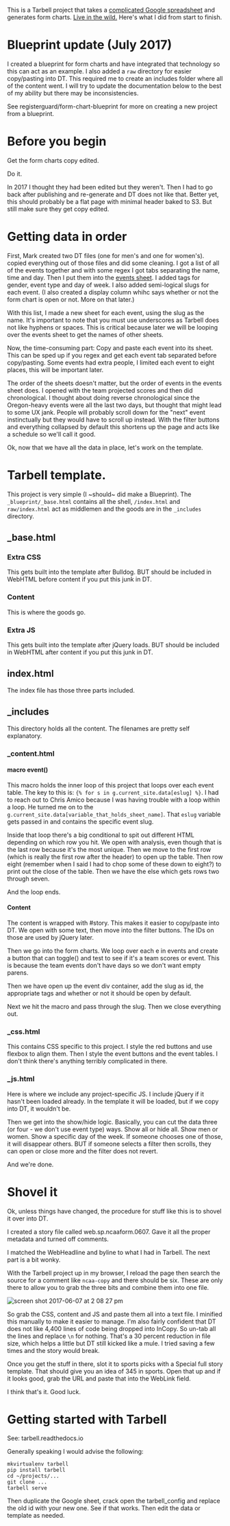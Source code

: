 This is a Tarbell project that takes a [complicated Google spreadsheet](https://docs.google.com/spreadsheets/d/1FIl_mXfBWeFonUBK8OVK3HvQgS4SmsP406h90xpcS24/edit#gid=1743693722) and generates form charts. [Live in the wild.](http://registerguard.com/rg/sports/trackandfield/35651655-345/2017-outdoor-ncaa-track--field-championship-form-charts.html.csp) Here's what I did from start to finish.

# Blueprint update (July 2017)

I created a blueprint for form charts and have integrated that technology so this can act as an example. I also added a `raw` directory for easier copy/pasting into DT. This required me to create an includes folder where all of the content went. I will try to update the documentation below to the best of my ability but there may be inconsistencies.

See registerguard/form-chart-blueprint for more on creating a new project from a blueprint. 

# Before you begin

Get the form charts copy edited.

Do it.

In 2017 I thought they had been edited but they weren't. Then I had to go back after publishing and re-generate and DT does not like that. Better yet, this should probably be a flat page with minimal header baked to S3. But still make sure they get copy edited.

# Getting data in order

First, Mark created two DT files (one for men's and one for women's). copied everything out of those files and did some cleaning. I got a list of all of the events together and with some regex I got tabs separating the name, time and day. Then I put them into the [events sheet](https://docs.google.com/spreadsheets/d/1FIl_mXfBWeFonUBK8OVK3HvQgS4SmsP406h90xpcS24/edit#gid=0). I added tags for gender, event type and day of week. I also added semi-logical slugs for each event. (I also created a display column whihc says whether or not the form chart is open or not. More on that later.)

With this list, I made a new sheet for each event, using the slug as the name. It's important to note that you must use underscores as Tarbell does not like hyphens or spaces. This is critical because later we will be looping over the events sheet to get the names of other sheets.

Now, the time-consuming part: Copy and paste each event into its sheet. This can be sped up if you regex and get each event tab separated before copy/pasting. Some events had extra people, I limited each event to eight places, this will be important later.

The order of the sheets doesn't matter, but the order of events in the events sheet does. I opened with the team projected scores and then did chronological. I thought about doing reverse chronological since the Oregon-heavy events were all the last two days, but thought that might lead to some UX jank. People will probably scroll down for the "next" event instinctually but they would have to scroll up instead. With the filter buttons and everything collapsed by default this shortens up the page and acts like a schedule so we'll call it good.

Ok, now that we have all the data in place, let's work on the template.

# Tarbell template.

This project is very simple (I ~should~ did make a Blueprint). The `_blueprint/_base.html` contains all the shell, `/index.html` and `raw/index.html` act as middlemen and the goods are in the `_includes` directory.

## _base.html

### Extra CSS

This gets built into the template after Bulldog. BUT should be included in WebHTML before content if you put this junk in DT.

### Content

This is where the goods go.

### Extra JS

This gets built into the template after jQuery loads. BUT should be included in WebHTML after content if you put this junk in DT.

## index.html

The index file has those three parts included.

## _includes

This directory holds all the content. The filenames are pretty self explanatory. 

### _content.html

#### macro event()

This macro holds the inner loop of this project that loops over each event table. The key to this is: `{% for s in g.current_site.data[eslug] %}`. I had to reach out to Chris Amico because I was having trouble with a loop within a loop. He turned me on to the `g.current_site.data[variable_that_holds_sheet_name]`. That `eslug` variable gets passed in and contains the specific event slug.

Inside that loop there's a big conditional to spit out different HTML depending on which row you hit. We open with analysis, even though that is the last row because it's the most unique. Then we move to the first row (which is really the first row after the header) to open up the table. Then row eight (remember when I said I had to chop some of these down to eight?) to print out the close of the table. Then we have the else which gets rows two through seven.

And the loop ends.

#### Content

The content is wrapped with #story. This makes it easier to copy/paste into DT. We open with some text, then move into the filter buttons. The IDs on those are used by jQuery later.

Then we go into the form charts. We loop over each e in events and create a button that can toggle() and test to see if it's a team scores or event. This is because the team events don't have days so we don't want empty parens.

Then we have open up the event div container, add the slug as id, the appropriate tags and whether or not it should be open by default.

Next we hit the macro and pass through the slug. Then we close everything out.

### _css.html

This contains CSS specific to this project. I style the red buttons and use flexbox to align them. Then I style the event buttons and the event tables. I don't think there's anything terribly complicated in there.



### _js.html

Here is where we include any project-specific JS. I include jQuery if it hasn't been loaded already. In the template it will be loaded, but if we copy into DT, it wouldn't be. 

Then we get into the show/hide logic. Basically, you can cut the data three (or four - we don't use event type) ways. Show all or hide all. Show men or women. Show a specific day of the week. If someone chooses one of those, it will disappear others. BUT if someone selects a filter then scrolls, they can open or close more and the filter does not revert.

And we're done.

# Shovel it

Ok, unless things have changed, the procedure for stuff like this is to shovel it over into DT. 

I created a story file called web.sp.ncaaform.0607. Gave it all the proper metadata and turned off comments.

I matched the WebHeadline and byline to what I had in Tarbell. The next part is a bit wonky.

With the Tarbell project up in my browser, I reload the page then search the source for a comment like `ncaa-copy` and there should be six. These are only there to allow you to grab the three bits and combine them into one file.

![screen shot 2017-06-07 at 2 08 27 pm](https://user-images.githubusercontent.com/4853944/26901491-e70a0680-4b8a-11e7-97dc-988a28bb524b.png)

So grab the CSS, content and JS and paste them all into a text file. I minified this manually to make it easier to manage. I'm also fairly confident that DT does not like 4,400 lines of code being dropped into InCopy. So un-tab all the lines and replace `\n` for nothing. That's a 30 percent reduction in file size, which helps a little but DT still kicked like a mule. I tried saving a few times and the story would break.

Once you get the stuff in there, slot it to sports picks with a Special full story template. That should give you an idea of 345 in sports. Open that up and if it looks good, grab the URL and paste that into the WebLink field.

I think that's it. Good luck.

# Getting started with Tarbell

See: tarbell.readthedocs.io

Generally speaking I would advise the following:

```
mkvirtualenv tarbell
pip install tarbell
cd ~/projects/...
git clone ...
tarbell serve
```

Then duplicate the Google sheet, crack open the tarbell_config and replace the old id with your new one. See if that works. Then edit the data or template as needed.

